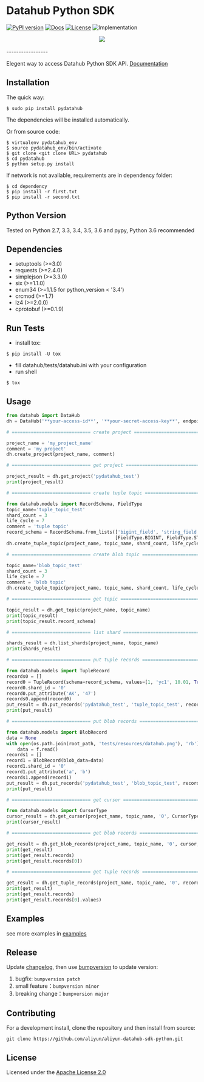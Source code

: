 # Datahub Python SDK

[![PyPI version](https://img.shields.io/pypi/v/pydatahub.svg?style=flat-square)](https://pypi.python.org/pypi/pydatahub) [![Docs](https://img.shields.io/badge/docs-latest-brightgreen.svg?style=flat-square)](http://pydatahub.readthedocs.io/zh_CN/latest/) [![License](https://img.shields.io/pypi/l/pydatahub.svg?style=flat-square)](https://github.com/aliyun/aliyun-datahub-sdk-python/blob/master/LICENSE) ![Implementation](https://img.shields.io/pypi/implementation/pydatahub.svg?style=flat-square)

<div align="center">
  <img src="http://pydatahub.readthedocs.io/zh_CN/latest/_static/PyDatahub.png"><br><br>
</div>
-----------------

Elegent way to access Datahub Python SDK API. [Documentation](http://pydatahub.readthedocs.io/zh_CN/latest/)

## Installation

The quick way:

```shell
$ sudo pip install pydatahub
```

The dependencies will be installed automatically.

Or from source code:

```shell
$ virtualenv pydatahub_env
$ source pydatahub_env/bin/activate
$ git clone <git clone URL> pydatahub
$ cd pydatahub
$ python setup.py install
```

If network is not available, requirements are in dependency folder:

```shell
$ cd dependency
$ pip install -r first.txt
$ pip install -r second.txt
```

## Python Version

Tested on Python 2.7, 3.3, 3.4, 3.5, 3.6 and pypy, Python 3.6 recommended


## Dependencies

 * setuptools (>=3.0)
 * requests (>=2.4.0)
 * simplejson (>=3.3.0)
 * six (>=1.1.0)
 * enum34 (>=1.1.5 for python_version < '3.4')
 * crcmod (>=1.7)
 * lz4 (>=2.0.0)
 * cprotobuf (>=0.1.9)

## Run Tests

- install tox:

```shell
$ pip install -U tox
```

- fill datahub/tests/datahub.ini with your configuration
- run shell

```
$ tox
```

## Usage

```python
from datahub import DataHub
dh = DataHub('**your-access-id**', '**your-secret-access-key**', endpoint='**your-end-point**')

# ============================= create project =============================

project_name = 'my_project_name'
comment = 'my project'
dh.create_project(project_name, comment)

# ============================= get project =============================

project_result = dh.get_project('pydatahub_test')
print(project_result)

# ============================= create tuple topic =============================

from datahub.models import RecordSchema, FieldType
topic_name='tuple_topic_test'
shard_count = 3
life_cycle = 7
comment = 'tuple topic'
record_schema = RecordSchema.from_lists(['bigint_field', 'string_field', 'double_field', 'bool_field', 'time_field'],
                                        [FieldType.BIGINT, FieldType.STRING, FieldType.DOUBLE, FieldType.BOOLEAN, FieldType.TIMESTAMP])
dh.create_tuple_topic(project_name, topic_name, shard_count, life_cycle, record_schema, comment)

# ============================= create blob topic =============================

topic_name='blob_topic_test'
shard_count = 3
life_cycle = 7
comment = 'blob topic'
dh.create_tuple_topic(project_name, topic_name, shard_count, life_cycle, comment)

# ============================= get topic =============================

topic_result = dh.get_topic(project_name, topic_name)
print(topic_result)
print(topic_result.record_schema)

# ============================= list shard =============================

shards_result = dh.list_shards(project_name, topic_name)
print(shards_result)

# ============================= put tuple records =============================

from datahub.models import TupleRecord
records0 = []
record0 = TupleRecord(schema=record_schema, values=[1, 'yc1', 10.01, True, 1455869335000000])
record0.shard_id = '0'
record0.put_attribute('AK', '47')
records0.append(record0)
put_result = dh.put_records('pydatahub_test', 'tuple_topic_test', records0)
print(put_result)

# ============================= put blob records =============================

from datahub.models import BlobRecord
data = None
with open(os.path.join(root_path, 'tests/resources/datahub.png'), 'rb') as f:
    data = f.read()
records1 = []
record1 = BlobRecord(blob_data=data)
record1.shard_id = '0'
record1.put_attribute('a', 'b')
records1.append(record1)
put_result = dh.put_records('pydatahub_test', 'blob_topic_test', records1)
print(put_result)

# ============================= get cursor =============================

from datahub.models import CursorType
cursor_result = dh.get_cursor(project_name, topic_name, '0', CursorType.OLDEST)
print(cursor_result)

# ============================= get blob records =============================

get_result = dh.get_blob_records(project_name, topic_name, '0', cursor, 10)
print(get_result)
print(get_result.records)
print(get_result.records[0])

# ============================= get tuple records =============================

get_result = dh.get_tuple_records(project_name, topic_name, '0', record_schema, cursor, 10)
print(get_result)
print(get_result.records)
print(get_result.records[0].values)
```

## Examples

see more examples in [examples](https://github.com/aliyun/aliyun-datahub-sdk-python/tree/master/examples)

## Release

Update [changelog](https://github.com/aliyun/aliyun-datahub-sdk-python/tree/master/changelog.rst), then use [bumpversion](https://github.com/peritus/bumpversion) to update version:

1. bugfix: `bumpversion patch`
2. small feature：`bumpversion minor`
3. breaking change：`bumpversion major`

## Contributing

For a development install, clone the repository and then install from source:

```
git clone https://github.com/aliyun/aliyun-datahub-sdk-python.git
```

## License

Licensed under the [Apache License 2.0](https://www.apache.org/licenses/LICENSE-2.0.html)
